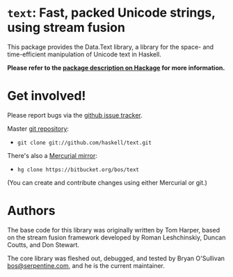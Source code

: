 # `text`: Fast, packed Unicode strings, using stream fusion

This package provides the Data.Text library, a library for the space-
and time-efficient manipulation of Unicode text in Haskell.

**Please refer to the [package description on Hackage](https://hackage.haskell.org/package/text#description) for more information.**

# Get involved!

Please report bugs via the
[github issue tracker](https://github.com/haskell/text/issues).

Master [git repository](https://github.com/haskell/text):

* `git clone git://github.com/haskell/text.git`

There's also a [Mercurial mirror](https://bitbucket.org/bos/text):

* `hg clone https://bitbucket.org/bos/text`

(You can create and contribute changes using either Mercurial or git.)


# Authors

The base code for this library was originally written by Tom Harper,
based on the stream fusion framework developed by Roman Leshchinskiy,
Duncan Coutts, and Don Stewart.

The core library was fleshed out, debugged, and tested by Bryan
O'Sullivan <bos@serpentine.com>, and he is the current maintainer.
